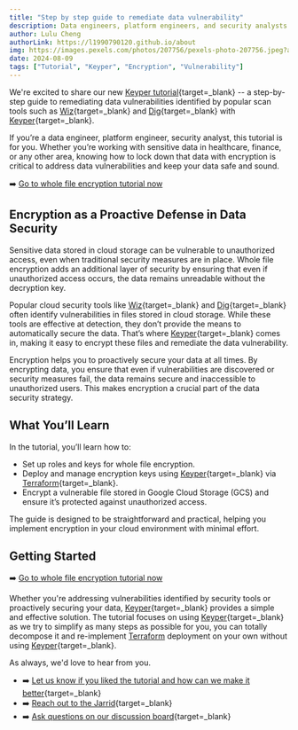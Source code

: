```yaml
---
title: "Step by step guide to remediate data vulnerability"
description: Data engineers, platform engineers, and security analysts -- learn how to remediate data vulnerabilities in cloud storage with our step-by-step tutorial.
author: Lulu Cheng
authorLink: https://l1990790120.github.io/about
img: https://images.pexels.com/photos/207756/pexels-photo-207756.jpeg?auto=compress&cs=tinysrgb&w=1260&h=750&dpr=1
date: 2024-08-09
tags: ["Tutorial", "Keyper", "Encryption", "Vulnerability"]
---
```


We're excited to share our new [Keyper tutorial](https://github.com/jarrid-xyz/keyper-tutorial?tab=readme-ov-file#keyper-tutorial){target=_blank} -- a step-by-step guide to remediating data vulnerabilities identified by popular scan tools such as [Wiz](https://www.wiz.io/){target=_blank} and [Dig](https://www.dig.security/){target=_blank} with [Keyper](https://jarrid.xyz/keyper){target=_blank}.

If you’re a data engineer, platform engineer, security analyst, this tutorial is for you. Whether you’re working with sensitive data in healthcare, finance, or any other area, knowing how to lock down that data with encryption is critical to address data vulnerabilities and keep your data safe and sound.

➡️ [Go to whole file encryption tutorial now](https://github.com/jarrid-xyz/keyper-tutorial?tab=readme-ov-file#keyper-tutorial)

## Encryption as a Proactive Defense in Data Security

Sensitive data stored in cloud storage can be vulnerable to unauthorized access, even when traditional security measures are in place. Whole file encryption adds an additional layer of security by ensuring that even if unauthorized access occurs, the data remains unreadable without the decryption key.

Popular cloud security tools like [Wiz](https://www.wiz.io/){target=_blank} and [Dig](https://www.dig.security/){target=_blank} often identify vulnerabilities in files stored in cloud storage. While these tools are effective at detection, they don’t provide the means to automatically secure the data. That’s where [Keyper](https://jarrid.xyz/keyper){target=_blank} comes in, making it easy to encrypt these files and remediate the data vulnerability.

Encryption helps you to proactively secure your data at all times. By encrypting data, you ensure that even if vulnerabilities are discovered or security measures fail, the data remains secure and inaccessible to unauthorized users. This makes encryption a crucial part of the data security strategy.

## What You’ll Learn

In the tutorial, you’ll learn how to:

- Set up roles and keys for whole file encryption.
- Deploy and manage encryption keys using [Keyper](https://jarrid.xyz/keyper){target=_blank} via [Terraform](https://www.terraform.io/){target=_blank}.
- Encrypt a vulnerable file stored in Google Cloud Storage (GCS) and ensure it’s protected against unauthorized access.

The guide is designed to be straightforward and practical, helping you implement encryption in your cloud environment with minimal effort.

## Getting Started

➡️ [Go to whole file encryption tutorial now](https://github.com/jarrid-xyz/keyper-tutorial?tab=readme-ov-file#keyper-tutorial)

Whether you're addressing vulnerabilities identified by security tools or proactively securing your data, [Keyper](https://jarrid.xyz/keyper){target=_blank} provides a simple and effective solution. The tutorial focuses on using [Keyper](https://jarrid.xyz/keyper){target=_blank} as we try to simplify as many steps as possible for you, you can totally decompose it and re-implement [Terraform](https://www.terraform.io/) deployment on your own without using [Keyper](https://jarrid.xyz/keyper){target=_blank}.

As always, we'd love to hear from you.

- ➡️ [Let us know if you liked the tutorial and how can we make it better](https://tally.so/r/wMLEA8){target=_blank}
- ➡️ [Reach out to the Jarrid](https://jarrid.xyz/#contact){target=_blank}
- ➡️ [Ask questions on our discussion board](https://github.com/orgs/jarrid-xyz/discussions){target=_blank}

